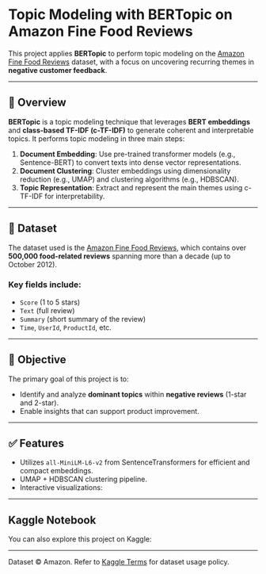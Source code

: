 # Topic Modeling with BERTopic on Amazon Fine Food Reviews

This project applies **BERTopic** to perform topic modeling on the [Amazon Fine Food Reviews](https://www.kaggle.com/snap/amazon-fine-food-reviews) dataset, with a focus on uncovering recurring themes in **negative customer feedback**.

---

## 📌 Overview

**BERTopic** is a topic modeling technique that leverages **BERT embeddings** and **class-based TF-IDF (c-TF-IDF)** to generate coherent and interpretable topics. It performs topic modeling in three main steps:

1. **Document Embedding**: Use pre-trained transformer models (e.g., Sentence-BERT) to convert texts into dense vector representations.
2. **Document Clustering**: Cluster embeddings using dimensionality reduction (e.g., UMAP) and clustering algorithms (e.g., HDBSCAN).
3. **Topic Representation**: Extract and represent the main themes using c-TF-IDF for interpretability.

---

## 📂 Dataset

The dataset used is the [Amazon Fine Food Reviews](https://www.kaggle.com/snap/amazon-fine-food-reviews), which contains over **500,000 food-related reviews** spanning more than a decade (up to October 2012).

### Key fields include:
- `Score` (1 to 5 stars)
- `Text` (full review)
- `Summary` (short summary of the review)
- `Time`, `UserId`, `ProductId`, etc.

---

## 🎯 Objective

The primary goal of this project is to:

- Identify and analyze **dominant topics** within **negative reviews** (1-star and 2-star).
- Enable insights that can support product improvement.

---

## ✅ Features

- Utilizes `all-MiniLM-L6-v2` from SentenceTransformers for efficient and compact embeddings.
- UMAP + HDBSCAN clustering pipeline.
- Interactive visualizations:

---

## Kaggle Notebook

You can also explore this project on Kaggle:


---

Dataset © Amazon. Refer to [Kaggle Terms](https://www.kaggle.com/terms) for dataset usage policy.
